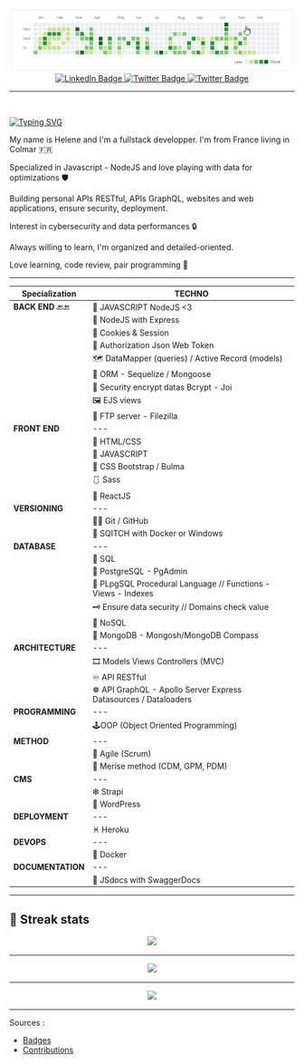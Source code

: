 <div align="center"><img src='./yumicode.gif'></div>

<div id="badges" align="center">
  <a href="https://www.linkedin.com/in/helene-nguyen-yumicode/">
    <img src="https://img.shields.io/badge/LinkedIn-blue?style=for-the-badge&logo=linkedin&logoColor=white" alt="LinkedIn Badge"/>
  </a>
  <a href="https://twitter.com/_YumiCode">
    <img src="https://img.shields.io/badge/Twitter-9cf?style=for-the-badge&logo=twitter&logoColor=white" alt="Twitter Badge"/>
  </a>
  <a href="https://www.instagram.com/_yumicode/">
    <img src="https://img.shields.io/badge/Instagram-blueviolet?style=for-the-badge" alt="Twitter Badge"/>
  </a>
</div>

___

<br>

[![Typing SVG](https://readme-typing-svg.herokuapp.com/?lines=Hello+everyone+!;I'm+Helene.;I'm+a+fullstack+developper;Let's+work+together+!&color=fff&size=35&width=555&font=source+code+pro)](https://git.io/typing-svg)


My name is Helene and I'm a fullstack developper. 
I'm from France living in Colmar 🇫🇷

Specialized in Javascript - NodeJS and love playing with data for optimizations 🛡️

Building personal APIs RESTful, APIs GraphQL, websites and web applications, ensure security, deployment.

Interest in cybersecurity and data performances 🔒 

Always willing to learn, I'm organized and detailed-oriented.

Love learning, code review, pair programming 👥

___

<div align="center">

|Specialization|TECHNO|
|--|--|
|**BACK END** 🔙🔚|🧩 JAVASCRIPT NodeJS <3
||📘 NodeJS with Express
||🍪 Cookies & Session
||🗼 Authorization Json Web Token
||🗺 DataMapper (queries) / Active Record (models)
||🔄 ORM - Sequelize / Mongoose
||🔐 Security encrypt datas Bcrypt - Joi
||🖼 EJS views
||🎢 FTP server - Filezilla
|**FRONT END**|---|
||🎨 HTML/CSS
||🎇 JAVASCRIPT
||🎀 CSS Bootstrap / Bulma
||🩱  Sass
||🎏 ReactJS
|**VERSIONING**|---|
||🐱‍👤 Git / GitHub
||🔴 SQITCH with Docker or Windows
|**DATABASE**|---|
||💼 SQL
||🐘 PostgreSQL - PgAdmin
||🎫 PLpgSQL Procedural Language // Functions - Views - Indexes
||🗝 Ensure data security // Domains check value
||📄 NoSQL
||🍃 MongoDB - Mongosh/MongoDB Compass
|**ARCHITECTURE**|---|
||🎞 Models Views Controllers (MVC)
||♾ API RESTful
||☸ API GraphQL - Apollo Server Express Datasources / Dataloaders
|**PROGRAMMING**|---|
||🕹OOP (Object Oriented Programming)
|**METHOD**|---|
||💢 Agile (Scrum)
||🍒 Merise method (CDM, GPM, PDM)
|**CMS**|---|
||❇ Strapi
||🎫 WordPress
|**DEPLOYMENT**|---|
||♓ Heroku
|**DEVOPS**|---|
||🐳 Docker
|**DOCUMENTATION**|---|
||🎊 JSdocs with SwaggerDocs

</div>

<hr>

## 🍃 Streak stats

<div align="center"><img src='https://github-readme-streak-stats.herokuapp.com/?user=helene-nguyen&theme=ads-juicy-fresh'></div>

<hr>
<div align="center"><img src='https://github-readme-stats.vercel.app/api?username=helene-nguyen&show_icons=true&theme=highcontrast'></div>

<hr>

<div align="center"><img src='https://github-readme-stats.vercel.app/api/top-langs/?username=helene-nguyen&layout=compact&theme=highcontrast'></div>

<hr>

Sources :

* [Badges](https://shields.io/category/build)
* [Contributions](https://github.com/DenverCoder1/github-readme-streak-stats)
